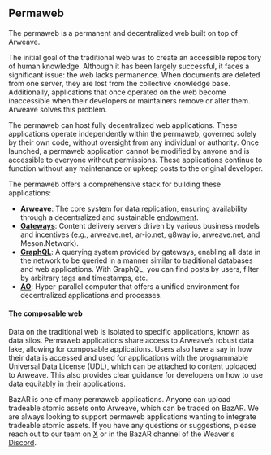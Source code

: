 ## Permaweb

The permaweb is a permanent and decentralized web built on top of Arweave.

The initial goal of the traditional web was to create an accessible repository of human knowledge. Although it has been largely successful, it faces a significant issue: the web lacks permanence. When documents are deleted from one server, they are lost from the collective knowledge base. Additionally, applications that once operated on the web become inaccessible when their developers or maintainers remove or alter them. Arweave solves this problem.

The permaweb can host fully decentralized web applications. These applications operate independently within the permaweb, governed solely by their own code, without oversight from any individual or authority. Once launched, a permaweb application cannot be modified by anyone and is accessible to everyone without permissions. These applications continue to function without any maintenance or upkeep costs to the original developer.

The permaweb offers a comprehensive stack for building these applications:

- **[Arweave](https://arwiki.wiki/#/en/main)**: The core system for data replication, ensuring availability through a decentralized and sustainable [endowment](https://arwiki.wiki/#/en/storage-endowment).
- **[Gateways](https://arwiki.wiki/#/en/gateways)**: Content delivery servers driven by various business models and incentives (e.g., arweave.net, ar-io.net, g8way.io, arweave.net, and Meson.Network).
- **[GraphQL](https://cookbook.arweave.net/guides/querying-arweave/queryingArweave.html)**: A querying system provided by gateways, enabling all data in the network to be queried in a manner similar to traditional databases and web applications. With GraphQL, you can find posts by users, filter by arbitrary tags and timestamps, etc.
- **[AO](https://ao.arweave.net/)**: Hyper-parallel computer that offers a unified environment for decentralized applications and processes.

#### The composable web

Data on the traditional web is isolated to specific applications, known as data silos. Permaweb applications share access to Arweave’s robust data lake, allowing for composable applications. Users also have a say in how their data is accessed and used for applications with the programmable Universal Data License (UDL), which can be attached to content uploaded to Arweave. This also provides clear guidance for developers on how to use data equitably in their applications.

BazAR is one of many permaweb applications. Anyone can upload tradeable atomic assets onto Arweave, which can be traded on BazAR. We are always looking to support permaweb applications wanting to integrate tradeable atomic assets. If you have any questions or suggestions, please reach out to our team on [X](https://x.com/OurBazAR) or in the BazAR channel of the Weaver's [Discord](https://discord.com/invite/qhztcN3PsA).

